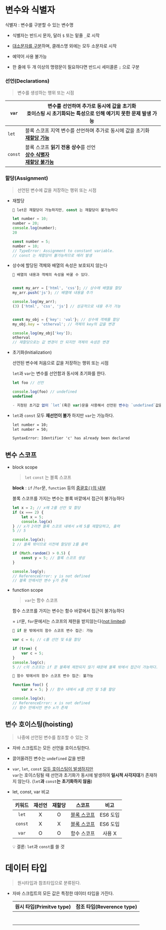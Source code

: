 # 변수와 식별자

식별자 : 변수를 구분할 수 있는 변수명

- 식별자는 반드시 문자, 달러 `$` 또는 밑줄 `_`로 시작
- <u>대소문자를 구분</u>하며, 클래스명 외에는 모두 소문자로 시작
- 예약어 사용 불가능

- 한 줄에 두 개 이상의 명령문이 필요하다면 반드시 세미콜론 `;` 으로 구분

### 선언(Declarations)

> 변수를 생성하는 행위 또는 시점

| `var`   | 변수를 선언하며 추가로 동시에 값을 초기화<br>호이스팅 시 초기화되는 특성으로 인해 예기치 못한 문제 발생 가능 |
| ------- | ------------------------------------------------------------ |
| `let`   | 블록 스코프 지역 변수를 선언하며 추가로 동시에 값을 초기화<br>**<u>재할당 가능</u>** |
| `const` | 블록 스코프 **읽기 전용 상수**를 선언 <br><u>**상수 식별자**</u><br>**<u>재할당 불가능</u>** |

### 할당(Assignment)

> 선언된 변수에 값을 저장하는 행위 또는 시점

- 재할당

    ```js
    🚩 let은 재할당이 가능하지만, const 는 재할당이 불가능하다

    let number = 10;
    number = 20;
    console.log(number);
    20

    const number = 5;
    number = 10;
    // TypeError: Assignment to constant variable.
    // const 는 재할당이 불가능하므로 에러 발생
    ```

- 상수에 할당된 객체와 배열의 속성은 보호되지 않는다

  ```js
  🚩 배열의 내용과 객체의 속성을 바꿀 수 있다.
  
  
  const my_arr = ['html', 'css']; // 상수에 배열을 할당
  my_arr.push('js'); // 배열에 내용을 추가
  
  console.log(my_arr);
  (3) ['html', 'css', 'js'] // 성공적으로 내용 추가 가능
  
  
  const my_obj = {'key': 'val'}; // 상수에 객체를 할당
  my_obj.key = 'otherval'; // 객체의 key의 값을 변경
  
  console.log(my_obj['key']);
  otherval
  // 재할당으로는 값 변경이 안 되지만 객체의 속성은 변경
  ```

- 초기화(Initialization)

  선언된 변수에 처음으로 값을 저장하는 행위 또는 시점

  `let`과 `var`는 변수를 선언함과 동시에 초기화를 한다.

    ```js
  let foo // 선언
  
  console.log(foo) // undefined
  undefined
  
  - 지정된 초기값 없이 `let`(혹은 var)문을 사용해서 선언된 변수는 `undefined`값을 갖는다.
    ```

- `let`과 `const` 모두 **재선언이 불가** 하지만 `var`는 가능하다.

  ```html
  let number = 10;
  let number = 50;
  
  SyntaxError: Identifier 'c' has already been declared
  ```

  



## 변수 스코프

- block scope

  > `let` `const` 는 블록 스코프

  **block** : `if` /`for`문, `function` 등의 <u>중괄호`{}`의 내부</u>

  블록 스코프를 가지는 변수는 블록 바깥에서 접근이 불가능하다

  ```js
  let x = 2; // x에 2를 선언 및 할당
  if (x === 2) {
      let x = 5; 
      console.log(x)
  } // x가 2라면 블록 스코프 내에서 x에 5를 재할당하고, 출력
  5 // 5
  
  console.log(x);
  2 // 블록 밖이므로 이전에 할당된 2를 출력
  ```

  ```js
  if (Math.random() > 0.5) {
      const y = 5; // 블록 스코프 생성
  }
  
  console.log(y);
  // ReferenceError: y is not defined
  // 블록 안에서만 변수 y가 존재
  ```

- function scope

  > `var`는 함수 스코프

  함수 스코프를 가지는 변수는 함수 바깥에서 접근이 불가능하다

  = `if`문, `for`문에서는 스코프의 제한을 받지않는다([not limited](https://developer.mozilla.org/en-US/docs/Web/JavaScript/Guide/Grammar_and_types#variable_scope))

  ```js
  🚩 if 문 밖에서의 함수 스코프 변수 접근: 가능
  
  var c = 6; // c를 선언 및 6을 할당
  
  if (true) {
      var c = 5;
  }
  console.log(c);
  5 // c의 스코프는 if 문 블록에 제한되지 않기 때문에 블록 밖에서 접근이 가능하다.
  ```

  ```js
  🚩 함수 밖에서의 함수 스코프 변수 접근: 불가능
  
  function foo() {
      var x = 5; } // 함수 내에서 x를 선언 및 5를 할당
  
  console.log(x);
  // ReferenceError: x is not defined
  // 함수 안에서만 변수 x가 존재
  ```

  

## 변수 호이스팅(hoisting)

> 나중에 선언된 변수를 참조할 수 있는 것

- 자바 스크립트는 모든 선언을 호이스팅한다.
- 끌어올려진 변수는 `undefined` 값을 반환
- `var`, `let`, `const` <u>모두 호이스팅이 발생하지만</u> <br>`var`는 호이스팅될 때 선언과 초기화가 동시에 발생하여 **일시적 사각지대**가 존재하지 않는다. (`let`**과** `const`**는** **초기화하지 않음**)

- let, const, var 비교

  | 키워드  | 재선언 | 재할당 |       스코프       |   비고   |
  | :-----: | :----: | :----: | :----------------: | :------: |
  |  `let`  |   X    |   O    | <u>블록 스코프</u> | ES6 도입 |
  | `const` |   X    |   X    | <u>블록 스코프</u> | ES6 도입 |
  |  `var`  |   O    |   O    |    함수 스코프     |  사용 X  |

  💡 결론: `let`과 `const`를 쓸 것



# 데이터 타입

> 원시타입과 참조타입으로 분류된다.

- 자바 스크립트의 모든 값은 특정한 데이터 타입을 가진다.

  | 원시 타입(Primitve type) | 참조 타입(Reverence type) |
  | ------------------------ | ------------------------- |
  |                          |                           |
  |                          |                           |
  |                          |                           |
  |                          |                           |
  |                          |                           |
  |                          |                           |
  |                          |                           |

  